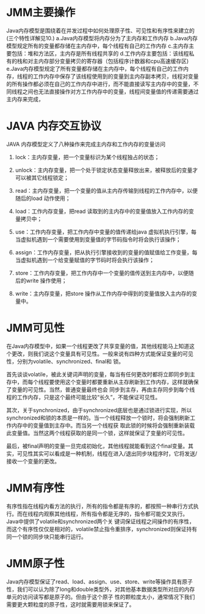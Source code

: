 # JMM主要操作

Java内存模型是围绕着在并发过程中如何处理原子性、可见性和有序性来建立的(三个特性详解见10.)
a.Java内存模型将内存分为了主内存和工作内存
b.Java内存模型规定所有的变量都存储在主内存中，每个线程有自己的工作内存
c.主内存主要包括：堆和方法区，主内存是所有线程共享的
d.工作内存主要包括：该线程私有的栈和对主内存部分变量拷贝的寄存器（包括程序计数器和cpu高速缓存区)
e.Java内存模型规定了所有变量都存储在主内存中，每个线程有自己的工作内存，线程的工作内存中保存了该线程使用到的变量到主内存副本拷贝，线程对变量的所有操作都必须在自己的工作内存中进行，而不能直接读写主内存中的变量，不同线程之间也无法直接操作对方工作内存中的变量，线程间变量值的传递需要通过主内存来完成，

# JAVA 内存交互协议
  JAVA 内存模型定义了八种操作来完成主内存和工作内存的变量访问
  
  1. lock：主内存变量，把一个变量标识为某个线程独占的状态；

  2. unlock：主内存变量，把一个处于锁定状态变量释放出来，被释放后的变量才可以被其它线程锁定；

  3. read：主内存变量，把一个变量的值从主内存传输到线程的工作内存中，以便随后的load 动作使用；

  4. load：工作内存变量，把read 读取到的主内存中的变量值放入工作内存的变量拷贝中；

  5. use：工作内存变量，把工作内存中变量的值传递给java 虚拟机执行引擎，每当虚拟机遇到一个需要使用到变量值的字节码指令时将会执行该操作；

  6. assign：工作内存变量，把从执行引擎接收到的变量的值赋值给工作变量，每当虚拟机遇到一个给变量赋值的字节码时将会执行该操作；
  
  7. store：工作内存变量，把工作内存中一个变量的值传送到主内存中，以便随后的write 操作使用；

  8. write：主内存变量，把store 操作从工作内存中得到的变量值放入主内存的变量中。
  

# JMM可见性
  在Java内存模型中，如果一个线程更改了共享变量的值，其他线程能马上知道这个更改，则我们说这个变量具有可见性。一般来说有四种方式能保证变量的可见性，分别为volatile、synchronized、final和
  锁。

  首先谈谈volatile，被此关键词声明的变量，每当有任何更改时都将立即同步到主存中，而每个线程要使用这个变量时都要重新从主存刷新到工作内存，这样就确保了变量的可见性。当然，普通变量最终也会
  同步到主存，再由主存同步到每个线程的工作内存，只是这个最终可能比较“长久”，不能保证可见性。

 其次，关于synchronized，由于synchronized底层也是通过锁进行实现，所以synchronized和锁的本质是一样的。当一个线程释放一个锁时，将会强制刷新工作内存中的变量值到主存中。而当另一个线程获
 取此锁的时候将会强制重新装载此变量值。当然这两个线程获取的是同一个锁，这样就保证了变量的可见性。

 最后，被final声明的变量一旦完成初始化，其他线程就能看到这个final变量。其实，可见性其实可以看成是一种机制，线程在进入/退出同步块程序时，它将发送/接收一个变量的更改。

# JMM有序性
  有序性指在线程内看方法的执行，所有的指令都是有序的，都按照一种串行方式执行。而在线程内观察其他线程，所有指令都是无序的，指令都可能交叉执行。Java中提供了volatile和synchronized两个关
  键词保证线程之间操作的有序性，而这个有序性仅仅是相对的，volatile禁止指令重排序，synchronized则保证持有同一个锁的同步块只能串行运行。

# JMM原子性
  Java内存模型保证了read、load、assign、use、store、write等操作具有原子性，我们可以认为除了long和double类型外，对其他基本数据类型所对应的内存单元的访问读写都是原子的。但由于这个原子
  性的颗粒度太小，通常情况下我们需要更大颗粒度的原子性，这时就需要用锁来保证了。
